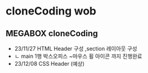 # cloneCoding wob
## MEGABOX  cloneCoding
* 23/11/27 HTML Header 구성 ,section 레이아웃 구성
* ㄴ main 1행 박스오피스 ~마우스 휠 아이콘 까지 진행완료
* 23/12/08 CSS Header (예상)